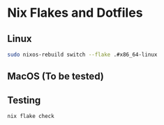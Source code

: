 # Nix Flakes and Dotfiles

## Linux

```bash
sudo nixos-rebuild switch --flake .#x86_64-linux
```

## MacOS (To be tested)


## Testing

```bash
nix flake check
```

